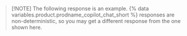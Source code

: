 > [!NOTE] The following response is an example. {% data variables.product.prodname_copilot_chat_short %} responses are non-deterministic, so you may get a different response from the one shown here.
